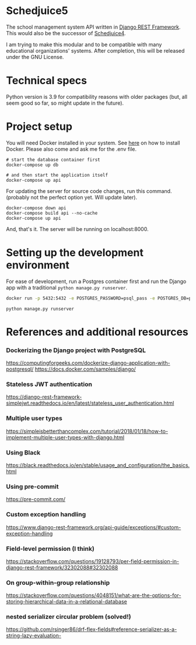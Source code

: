 # Schedjuice5

The school management system API written
in [Django REST Framework](https://www.django-rest-framework.org/). This would also be the successor of [Schedjuice4](https://github.com/Ninroot-Eater/schedjuice4).

I am trying to make this modular and to be compatible with many educational organizations' systems. After completion, this will be released under the GNU License.



# Technical specs

Python version is 3.9 for compatibility reasons with older packages (but, all seem good so far, 
so might update in the future).


# Project setup
You will need Docker installed in your system. See [here](https://docs.docker.com/get-docker/) on how to install Docker.
Please also come and ask me for the .env file.
```shell
# start the database container first
docker-compose up db

# and then start the application itself
docker-compose up api 
```

For updating the server for source code changes, run this command. (probably not the perfect
option yet. Will update later).
```shell
docker-compose down api
docker-compose build api --no-cache
docker-compose up api
```

And, that's it. The server will be running on localhost:8000.

# Setting up the development environment
For ease of development, run a Postgres container first and run the Django app with a traditional `python manage.py runserver`.

```bash
docker run -p 5432:5432 -e POSTGRES_PASSWORD=psql_pass -e POSTGRES_DB=psql_db -e POSTGRES_USER=psql_user postgres
```
```
python manage.py runserver
```


# References and additional resources

### Dockerizing the Django project with PostgreSQL
https://computingforgeeks.com/dockerize-django-application-with-postgresql/
https://docs.docker.com/samples/django/


### Stateless JWT authentication
https://django-rest-framework-simplejwt.readthedocs.io/en/latest/stateless_user_authentication.html


### Multiple user types
https://simpleisbetterthancomplex.com/tutorial/2018/01/18/how-to-implement-multiple-user-types-with-django.html


### Using Black
https://black.readthedocs.io/en/stable/usage_and_configuration/the_basics.html


### Using pre-commit
https://pre-commit.com/


### Custom exception handling
https://www.django-rest-framework.org/api-guide/exceptions/#custom-exception-handling


### Field-level permission (I think)
https://stackoverflow.com/questions/19128793/per-field-permission-in-django-rest-framework/32302088#32302088

### On group-within-group relationship
https://stackoverflow.com/questions/4048151/what-are-the-options-for-storing-hierarchical-data-in-a-relational-database

### nested serializer circular problem (solved!)
https://github.com/rsinger86/drf-flex-fields#reference-serializer-as-a-string-lazy-evaluation-

